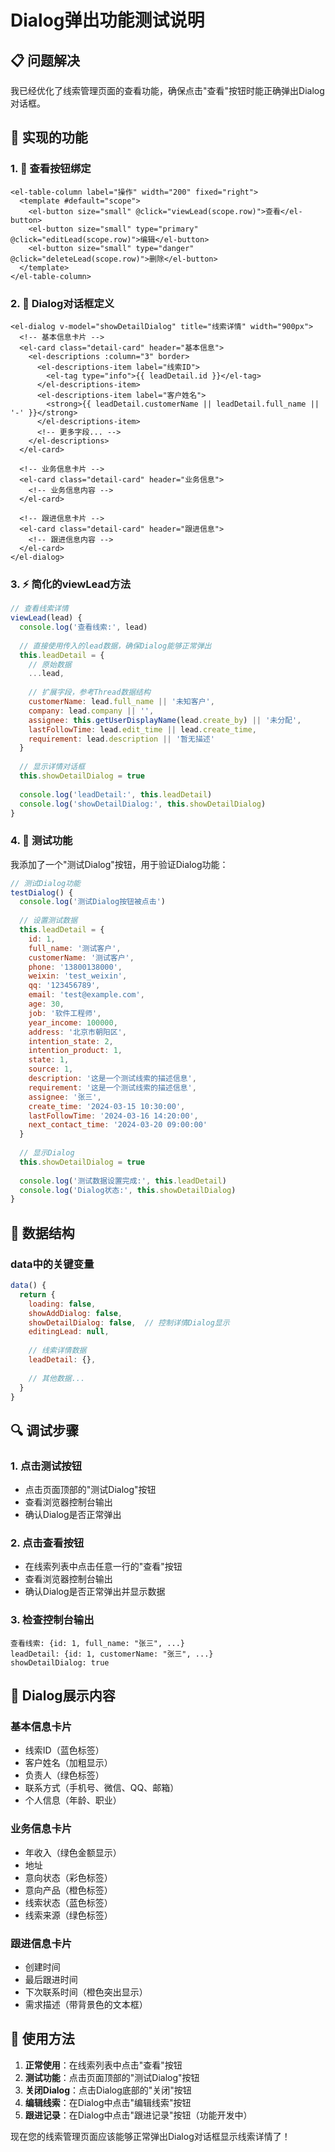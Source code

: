 # Dialog弹出功能测试说明

## 📋 问题解决

我已经优化了线索管理页面的查看功能，确保点击"查看"按钮时能正确弹出Dialog对话框。

## 🔧 实现的功能

### 1. **🎯 查看按钮绑定**
```vue
<el-table-column label="操作" width="200" fixed="right">
  <template #default="scope">
    <el-button size="small" @click="viewLead(scope.row)">查看</el-button>
    <el-button size="small" type="primary" @click="editLead(scope.row)">编辑</el-button>
    <el-button size="small" type="danger" @click="deleteLead(scope.row)">删除</el-button>
  </template>
</el-table-column>
```

### 2. **📱 Dialog对话框定义**
```vue
<el-dialog v-model="showDetailDialog" title="线索详情" width="900px">
  <!-- 基本信息卡片 -->
  <el-card class="detail-card" header="基本信息">
    <el-descriptions :column="3" border>
      <el-descriptions-item label="线索ID">
        <el-tag type="info">{{ leadDetail.id }}</el-tag>
      </el-descriptions-item>
      <el-descriptions-item label="客户姓名">
        <strong>{{ leadDetail.customerName || leadDetail.full_name || '-' }}</strong>
      </el-descriptions-item>
      <!-- 更多字段... -->
    </el-descriptions>
  </el-card>
  
  <!-- 业务信息卡片 -->
  <el-card class="detail-card" header="业务信息">
    <!-- 业务信息内容 -->
  </el-card>
  
  <!-- 跟进信息卡片 -->
  <el-card class="detail-card" header="跟进信息">
    <!-- 跟进信息内容 -->
  </el-card>
</el-dialog>
```

### 3. **⚡ 简化的viewLead方法**
```javascript
// 查看线索详情
viewLead(lead) {
  console.log('查看线索:', lead)
  
  // 直接使用传入的lead数据，确保Dialog能够正常弹出
  this.leadDetail = { 
    // 原始数据
    ...lead,
    
    // 扩展字段，参考Thread数据结构
    customerName: lead.full_name || '未知客户',
    company: lead.company || '',
    assignee: this.getUserDisplayName(lead.create_by) || '未分配',
    lastFollowTime: lead.edit_time || lead.create_time,
    requirement: lead.description || '暂无描述'
  }
  
  // 显示详情对话框
  this.showDetailDialog = true
  
  console.log('leadDetail:', this.leadDetail)
  console.log('showDetailDialog:', this.showDetailDialog)
}
```

### 4. **🧪 测试功能**
我添加了一个"测试Dialog"按钮，用于验证Dialog功能：

```javascript
// 测试Dialog功能
testDialog() {
  console.log('测试Dialog按钮被点击')
  
  // 设置测试数据
  this.leadDetail = {
    id: 1,
    full_name: '测试客户',
    customerName: '测试客户',
    phone: '13800138000',
    weixin: 'test_weixin',
    qq: '123456789',
    email: 'test@example.com',
    age: 30,
    job: '软件工程师',
    year_income: 100000,
    address: '北京市朝阳区',
    intention_state: 2,
    intention_product: 1,
    state: 1,
    source: 1,
    description: '这是一个测试线索的描述信息',
    requirement: '这是一个测试线索的描述信息',
    assignee: '张三',
    create_time: '2024-03-15 10:30:00',
    lastFollowTime: '2024-03-16 14:20:00',
    next_contact_time: '2024-03-20 09:00:00'
  }
  
  // 显示Dialog
  this.showDetailDialog = true
  
  console.log('测试数据设置完成:', this.leadDetail)
  console.log('Dialog状态:', this.showDetailDialog)
}
```

## 🎯 数据结构

### data中的关键变量
```javascript
data() {
  return {
    loading: false,
    showAddDialog: false,
    showDetailDialog: false,  // 控制详情Dialog显示
    editingLead: null,
    
    // 线索详情数据
    leadDetail: {},
    
    // 其他数据...
  }
}
```

## 🔍 调试步骤

### 1. **点击测试按钮**
- 点击页面顶部的"测试Dialog"按钮
- 查看浏览器控制台输出
- 确认Dialog是否正常弹出

### 2. **点击查看按钮**
- 在线索列表中点击任意一行的"查看"按钮
- 查看浏览器控制台输出
- 确认Dialog是否正常弹出并显示数据

### 3. **检查控制台输出**
```
查看线索: {id: 1, full_name: "张三", ...}
leadDetail: {id: 1, customerName: "张三", ...}
showDetailDialog: true
```

## 🎨 Dialog展示内容

### 基本信息卡片
- 线索ID（蓝色标签）
- 客户姓名（加粗显示）
- 负责人（绿色标签）
- 联系方式（手机号、微信、QQ、邮箱）
- 个人信息（年龄、职业）

### 业务信息卡片
- 年收入（绿色金额显示）
- 地址
- 意向状态（彩色标签）
- 意向产品（橙色标签）
- 线索状态（蓝色标签）
- 线索来源（绿色标签）

### 跟进信息卡片
- 创建时间
- 最后跟进时间
- 下次联系时间（橙色突出显示）
- 需求描述（带背景色的文本框）

## 🚀 使用方法

1. **正常使用**：在线索列表中点击"查看"按钮
2. **测试功能**：点击页面顶部的"测试Dialog"按钮
3. **关闭Dialog**：点击Dialog底部的"关闭"按钮
4. **编辑线索**：在Dialog中点击"编辑线索"按钮
5. **跟进记录**：在Dialog中点击"跟进记录"按钮（功能开发中）

现在您的线索管理页面应该能够正常弹出Dialog对话框显示线索详情了！
